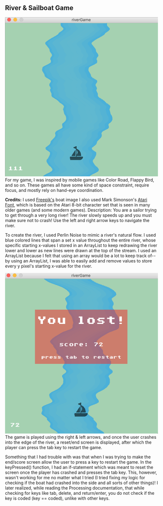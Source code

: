 ## River & Sailboat Game
![](game.png)
For my game, I was inspired by mobile games like Color Road, Flappy Bird, and so on. These games all have some kind of space constraint, require focus, and mostly rely on hand-eye coordination. 

**Credits:** 
I used [Freepik's](https://www.flaticon.com/authors/freepik) boat image
I also used Mark Simonson's [Atari Font](https://www.fontspace.com/atari-classic-font-f30342), which is based on the Atari 8-bit character set that is seen in many older games (and some modern games).
Description: You are a sailor trying to get through a very long river! 
 The river slowly speeds up and you must make sure not to crash!
 Use the left and right arrow keys to navigate the river.
 
To create the river, I used Perlin Noise to mimic a river's natural flow. I used blue colored lines that span a set x value throughout the entire river, whose specific starting x-values I stored in an ArrayList to keep redrawing the river lower and lower as new lines were drawn at the top of the stream. I used an ArrayList because I felt that using an array would be a lot to keep track of-- by using an ArrayList, I was able to easily add and remove values to store every y pixel's starting x-value for the river. 

![](gameEnd.png)
The game is played using the right & left arrows, and once the user crashes into the edge of the river, a reset/end screen is displayed, after which the player can press the tab key to restart the game.

Something that I had trouble with was that when I was trying to make the end/score screen allow the user to press a key to restart the game. In the keyPressed() function, I had an if-statement which was meant to reset the screen once the player has crashed and presses the tab key. This, however, wasn't working for me no matter what I tried (I tried fixing my logic for checking if the boat had crashed into the side and all sorts of other things)! I later realized, while reading the Processing documentation, that while checking for keys like tab, delete, and return/enter, you do not check if the key is coded (key == coded), unlike with other keys.
